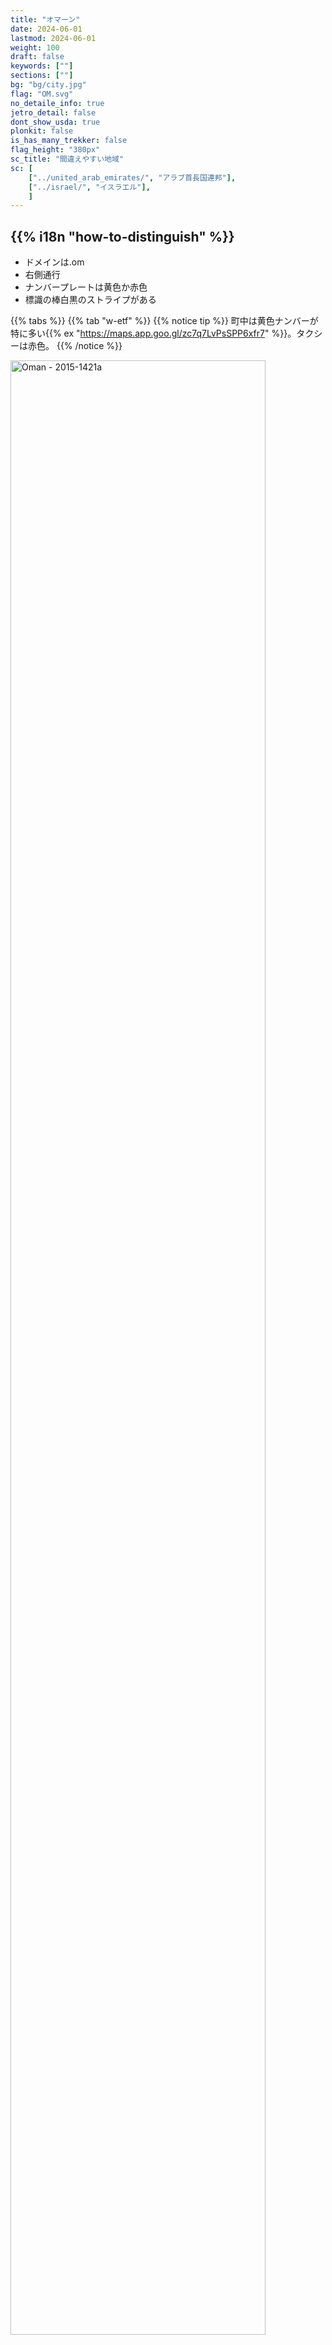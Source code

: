```yaml
---
title: "オマーン"
date: 2024-06-01
lastmod: 2024-06-01
weight: 100
draft: false
keywords: [""]
sections: [""]
bg: "bg/city.jpg"
flag: "OM.svg"
no_detaile_info: true
jetro_detail: false
dont_show_usda: true
plonkit: false
is_has_many_trekker: false
flag_height: "380px"
sc_title: "間違えやすい地域"
sc: [
    ["../united_arab_emirates/", "アラブ首長国連邦"],
    ["../israel/", "イスラエル"],
    ]
---
```


<div class="main-desciption country-description">
    <h2 class="section-title">{{% i18n "how-to-distinguish" %}}</h2>
    <ul class="rule-list">
        <li>ドメインは<span class="quiz">.om</span></li>
        <li><span class="quiz">右側</span>通行</li>
        <li>ナンバープレートは<span class="quiz">黄</span>色か赤色</li>
        <li>標識の棒白黒のストライプがある</li>
    </ul>
</div>

{{% tabs %}}
{{% tab "w-etf" %}}
{{% notice tip %}}
町中は黄色ナンバーが特に多い{{% ex "https://maps.app.goo.gl/zc7q7LvPsSPP6xfr7" %}}。タクシーは赤色。
{{% /notice %}}

<div class="googlemap-if no-margin">
<a data-flickr-embed="true" href="https://www.flickr.com/photos/37266013@N00/24300474404/in/photolist-D2mhqC-bcgRdp-dq3MVx-H56Xp-nYQJxr-rrhx1a-9w9J4M-kBs2zz-e17Fek-koMCon-8ap44-qCsCuD-at9CL-6eu64S-9EMLTo-hu4P4U-dBrbaq-9DPViY-n48QJ8-NA77jA-riEEC8-LofQDB-NQaNiw-ei8iSQ-8kRYEu-dCytCa-A7fAZ-7siW3Z-aCirYy-26f6oQB-NG7VUs-AhfpY5-8SXQRk-A7fBH-av2s8U-mKufVn-HoPL2h-r2qt3-fqvDp-oCvoZN-HUjd6Y-7rB5uz-JgSqW3-2bF2kcx-iJFfJs-qndJ5X-HoPRL3-95hQgJ-7JR8wU-n48Z9K" title="Oman - 2015-1421a"><img src="https://live.staticflickr.com/1599/24300474404_178c53ecec_c.jpg" width="90%" alt="Oman - 2015-1421a"/></a><script async src="//embedr.flickr.com/assets/client-code.js" charset="utf-8"></script>
</div>

{{% lb 50 %}}

![](1280px-Oman_license_plate_2001_series.jpg)

By <a href="//commons.wikimedia.org/wiki/User:Ji-Elle" title="User:Ji-Elle">Ji-Elle</a> - <span class="int-own-work" lang="en">Own work</span>, <a href="https://creativecommons.org/licenses/by-sa/3.0" title="Creative Commons Attribution-Share Alike 3.0">CC BY-SA 3.0</a>, <a href="https://commons.wikimedia.org/w/index.php?curid=12980300">Link</a>

![](1280px-Oman_license_plate_2001_series2.jpg)

上に同じ
{{% /lb %}}

{{% notice tip %}}
オレンジと黒のシェブロン{{% ex "https://maps.app.goo.gl/1kjUZmZjbGXY982x8" "https://maps.app.goo.gl/8cQGt2gaPCLyGFyq9" "https://maps.app.goo.gl/gJrUMD4eQsEDUTsk6"  %}}。町名や次の町への距離を書いた看板などは青色。標識の棒に白黒のストライプが多い{{% ex "https://maps.app.goo.gl/yvTj1Aq3X9TZt4DV6" %}}のはオマーンか{{% goto "../united_arab_emirates/" "UAE" %}}。
{{% /notice %}}

<div class="googlemap-if no-margin">
<a data-flickr-embed="true" href="https://www.flickr.com/photos/liquidworld/3267308326/in/photolist-5YHNWb-4tC3XM-bcgLRK-64wLyc-nskKRj-4tG6CJ-4tG5pd-4tG5E3-nKFgKj-4tG68W-ns2WA9-4tC2cv-8Q95jf-5kCn4h-Q1n5QR-Dhnf8L-23QcUbM-aFartF-96Ffnc-ackTYG-96Khm4-29WeimA-ns2wVn-dYoWB2-29ZZR4h-h2NjKe-2ajRD-mFYiX2-96FwiH-9rNJYS-24nturK-LFYxVg-5skabF-fP1zeX-Sauoxo-2bj7q1r-bbmerB-RRqSao-ijARGP-267yBNw-bbmdeT-DTGzgn-2dczqNE-25rCanb-bxBwrK-NMfW4x-oTsiHD-oDg2Wc-3eaYji-28QdBod" title="Road signs"><img src="https://live.staticflickr.com/3515/3267308326_aea5344881_c.jpg" width="90%" alt="Road signs"/></a><script async src="//embedr.flickr.com/assets/client-code.js" charset="utf-8"></script>
</div>

<div class="googlemap-if no-margin">
<img src="sign.png" width="300px">
</div>

{{% notice tip %}}
砂漠ではまったく木が生えていない{{% ex "https://maps.app.goo.gl/AHEuQnx2cuiJ2TY78" "https://maps.app.goo.gl/upvBUcJdsfpTCFCD7" %}}か、こんな感じの木がまばらに生えている{{% ex "https://maps.app.goo.gl/oYYah8sjQCg3WzCH7" "https://maps.app.goo.gl/acQfgGShB3i7NJ7YA" %}}。
{{% /notice %}}

<div class="googlemap-if no-margin">
<img src="desert_sand_dry_hot.jpg" width="90%">
</div>

{{% notice tip %}}
ナツメヤシが植えられており{{% ex "https://maps.app.goo.gl/X54rgAF8AzJZpBNw6" "https://maps.app.goo.gl/tStXT4jvFkSnfWyZ7" %}}ナツメヤシ農園もある{{% ex "https://maps.app.goo.gl/uMU7TjYAK8kEwyLt8" "https://maps.app.goo.gl/FB4T4vaZDhbQY6Lf8" %}}。The Million Date Palm Plantation Project(意訳：ナツメ​​ヤシ100万本プロジェクト)により全国的にナツメヤシの栽培が進められた{{% ref "http://nakheel.om/?page_id=841#:~:text=The%20Million%20Date%20Palm%20Plantation,social%20development%20and%20environmental%20awareness." "Million Date Palm Plantation Project" %}}。
{{% /notice %}}

<div class="googlemap-if no-margin">
<img src="date_palm_date_palm.jpg" width="90%">
</div>


{{% /tab %}}
{{% tab "企業" %}}

{{% notice tip %}}
ミッドストリーム系企業の看板にパイプラインの行先が書いてある{{% ex "https://maps.app.goo.gl/ughCRqbFLYLt4sYz9" "https://maps.app.goo.gl/NMaiy7uLLbH3npzE6" %}}。WADIからMIRIBATへのパイプラインだと分かるので、その間くらいに場所があるはず{{% ex "https://maps.app.goo.gl/hoVWnGmCaAxuiqgy7" %}}。日本が輸入する天然ガスの３％以上はオマーン産{{% ref "https://www.meij.or.jp/kawara/2024_011.html" "オマーン国営企業、2025年からの10年間にわたる液化天然ガス（LNG）売買契約を締結" %}}。
{{% /notice %}}

<div class="googlemap-if no-margin">
<iframe src="https://www.google.com/maps/embed?pb=!4v1730263748039!6m8!1m7!1sacvB8dsMLohBDvl9W6aGmw!2m2!1d17.09723893563516!2d54.25963292406851!3f20.52854003730814!4f-7.045283378135764!5f2.852286653669389" width="600" height="450" style="border:0;" allowfullscreen="" loading="lazy" referrerpolicy="no-referrer-when-downgrade"></iframe>
</div>
{{% /tab %}}
{{% /tabs  %}}


<div class="main-desciption area-description">
    <h2 class="section-title">{{% i18n "narrow-down-the-area" %}}</h2>
    <ul class="rule-list">
        <li>北部と南部に山岳地帯があり、間には平坦な砂漠が広がっている
            <ul>
                <li>北部 アル・ハジャル山脈があり険しい岩山が多い{{% ex "https://maps.app.goo.gl/Ljx11v7DZ38cCvSq6" "https://maps.app.goo.gl/M8qo6uYZ5L7xgUQe8" "https://maps.app.goo.gl/Gesou5DMsS2FN8rMA" %}}</li>
                <li>中央部 {{% ex "https://maps.app.goo.gl/7NjbvkkyCmoLZFRT8" "https://maps.app.goo.gl/i3dq3E58Fwa9gmAY7" "https://maps.app.goo.gl/NCxVSMfyrUPZWz3E8" %}} {{% goto "../qatar/" "カタール" %}}ほど完全な平坦ではない</li>
                <li>南部 {{% ex "https://maps.app.goo.gl/CnucJnnDNtd31GPX6" "https://maps.app.goo.gl/KDqungpgRqJDpv458" %}} ドファール山脈周りは雨が降りやすく緑も多い。細かいがれきのような岩が転がっている。</li>
            </ul>
        </li>
        <li>ドファール山脈周辺はモンスーン（Khareef）により雨が降りやすく緑に覆われている</li>
    </ul>
</div>


{{% tabs %}}
{{% tab "地形" %}}

<div class="googlemap-if no-margin">
<p><a href="https://commons.wikimedia.org/wiki/File:Oman_location_map_Topographic.png#/media/%E3%83%95%E3%82%A1%E3%82%A4%E3%83%AB:Oman_location_map_Topographic.png"><img src="https://upload.wikimedia.org/wikipedia/commons/b/b4/Oman_location_map_Topographic.png" alt="Oman location map Topographic.png" height="720" width="553"></a></p>
<p><a href="//commons.wikimedia.org/wiki/User:Dr_Brains" title="User:Dr Brains">Dr Brains</a> - <span class="int-own-work" lang="ja">投稿者自身による著作物</span> by <a href="//commons.wikimedia.org/wiki/User:NordNordWest" title="User:NordNordWest">NordNordWest</a>, <a href="http://www.gnu.org/licenses/old-licenses/fdl-1.2.html" title="GNU Free Documentation License 1.2">GFDL 1.2</a>, <a href="https://commons.wikimedia.org/w/index.php?curid=19957804">リンク</a>による</p>
</div>

{{% /tab %}}
{{% tab "アル・ハジャル山脈" %}}

{{% notice tip %}}
ムサンダム半島（オマーンの飛び地）にもストリートビューがあるので注意{{% ex "https://maps.app.goo.gl/GGK8arY4NQQzEYcN6" %}}。地中海性気候の場所もありザクロなどの農園も見られる。南部のドファール山脈と違い木や草で覆われた山はほとんどない。
{{% /notice %}}


<div class="googlemap-if no-margin">
<img src="street_travel_car_mountain.jpg">
</div>
{{% /tab %}}
{{% tab "ドファール山脈" %}}

{{% notice tip %}}
南部のSalalah周辺に広がる山脈。モンスーンが発生する場所で他の地域より雨が多い。辺り一面が緑に覆われている場所もある{{% ex "https://maps.app.goo.gl/Gn7my7NTW8CYn82s9" "https://maps.app.goo.gl/PTHsoYhK3SkEhubY7" "https://maps.app.goo.gl/7kPEuDQMBn3zTNcT7" %}}。
{{% /notice %}}

<div class="googlemap-if no-margin">
<img src="after_rain_7.jpg" width="90%">
</div>

{{% notice tip %}}
乾燥している地域もある。北のような切り立った断崖は少なく、小さい岩が転がっていることが多い{{% ex "https://maps.app.goo.gl/jCKWRrdB3wFe5q6j8" %}}。牧畜が盛んなので牛{{% ex "https://maps.app.goo.gl/k8dvx7zrFZttexNVA" "https://maps.app.goo.gl/DeBcWG57v8o6u5Mg9" %}}・ラクダ{{% ex "https://maps.app.goo.gl/Y6sZtGhYQ6uTsYwAA" "https://maps.app.goo.gl/3t8YaWtPYttaBhDz9" %}}・ヤギなどが歩いていたり、飼うための囲いもあるっぽい{{% ex "https://maps.app.goo.gl/qYMgzZRYyusEr6q86" "https://maps.app.goo.gl/BsJL3chHFVzYceCS9" "https://maps.app.goo.gl/83UtbFBEKLVxqBNC9" %}}{{% ref "https://www.koushu.co.jp/wp/wp-content/uploads/News15-3-J.pdf" "ドファールの農業" %}}。
{{% /notice %}}

<div class="googlemap-if no-margin">
<iframe src="https://www.google.com/maps/embed?pb=!4v1730273303756!6m8!1m7!1syXctSwPh4pA_oczb5pX-rQ!2m2!1d17.25346706477437!2d54.26192620703163!3f250.73052868617418!4f0.6746594409073907!5f1.2689292377002483" width="90%" height="300" style="border:0;" allowfullscreen="" loading="lazy" referrerpolicy="no-referrer-when-downgrade"></iframe>
</div>

{{% /tab %}}
{{% /tabs  %}}



<div class="main-desciption area-description">
    <h2 class="section-title">{{% i18n "narrow-down-the-city" %}}</h2>
    <ul class="rule-list">
        <li>マシーラ島という離島がある{{% ex "https://maps.app.goo.gl/jf2fdpMZFmXokmPo9" "https://maps.app.goo.gl/iXHzYPix4rQza3H56" %}}{{% ref "https://en.wikipedia.org/wiki/Dhofar_Governorate" "Dhofar Governorate" %}}</li>
    </ul>
</div>


{{% tabs %}}
{{% tab "Masirah島" %}}

<div class="googlemap-if no-margin">
<p><a href="https://commons.wikimedia.org/wiki/File:Isla_de_Masirah.jpg#/media/File:Isla_de_Masirah.jpg"><img src="https://upload.wikimedia.org/wikipedia/commons/2/28/Isla_de_Masirah.jpg" alt="Isla de Masirah.jpg" width="90%"></a></p>
<p>By <a href="//commons.wikimedia.org/w/index.php?title=User:ELSIRIDERMOTO&amp;action=edit&amp;redlink=1" class="new" title="User:ELSIRIDERMOTO (page does not exist)">ELSIRIDERMOTO</a> - <span class="int-own-work" lang="en">Own work</span>, <a href="https://creativecommons.org/licenses/by-sa/4.0" title="Creative Commons Attribution-Share Alike 4.0">CC BY-SA 4.0</a>, <a href="https://commons.wikimedia.org/w/index.php?curid=94647403">Link</a></p>
</div>
{{% /tab %}}
{{% /tabs  %}}